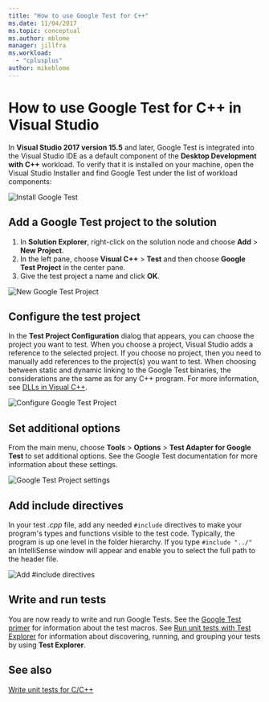```yaml
---
title: "How to use Google Test for C++"
ms.date: 11/04/2017
ms.topic: conceptual
ms.author: mblome
manager: jillfra
ms.workload:
  - "cplusplus"
author: mikeblome
---
```


# How to use Google Test for C++ in Visual Studio
In **Visual Studio 2017 version 15.5** and later, Google Test is integrated into the Visual Studio IDE as a default component of the **Desktop Development with C++** workload. To verify that it is installed on your machine, open the Visual Studio Installer and find Google Test under the list of workload components:

![Install Google Test](media/cpp-google-component.png)

## Add a Google Test project to the solution
1. In **Solution Explorer**, right-click on the solution node and choose **Add** > **New Project**.
2. In the left pane, choose **Visual C++** > **Test** and then choose **Google Test Project** in the center pane.
3. Give the test project a name and click **OK**.

![New Google Test Project](media/cpp-gtest-new-project.png)

## Configure the test project
In the **Test Project Configuration** dialog that appears, you can choose the project you want to test. When you choose a project, Visual Studio adds a reference to the selected project. If you choose no project, then you need to manually add references to the project(s) you want to test. When choosing between static and dynamic linking to the Google Test binaries, the considerations are the same as for any C++ program. For more information, see [DLLs in Visual C++](/cpp/build/dlls-in-visual-cpp).

 ![Configure Google Test Project](media/cpp-gtest-config.png)

## Set additional options
From the main menu, choose **Tools** > **Options** > **Test Adapter for Google Test** to set additional options. See the Google Test documentation for more information about these settings.

 ![Google Test Project settings](media/cpp-gtest-settings.png)

## Add include directives
In your test *.cpp* file, add any needed `#include` directives to make your program's types and functions visible to the test code. Typically, the program is up one level in the folder hierarchy. If you type `#include "../"`
an IntelliSense window will appear and enable you to select the full path to the header file.

![Add #include directives](media/cpp-gtest-includes.png)

## Write and run tests
You are now ready to write and run Google Tests. See the [Google Test primer](https://github.com/google/googletest/blob/master/googletest/docs/primer.md) for information about the test macros. See [Run unit tests with Test Explorer](run-unit-tests-with-test-explorer.md) for information about discovering, running, and grouping your tests by using **Test Explorer**.

## See also
[Write unit tests for C/C++](writing-unit-tests-for-c-cpp.md)
